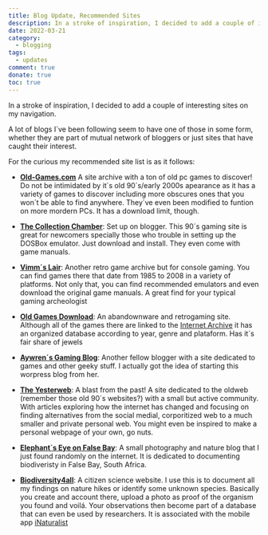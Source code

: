 ```yaml
---
title: Blog Update, Recommended Sites
description: In a stroke of inspiration, I decided to add a couple of interesting sites on my navigation, seeing as other palces have their own blogrolls. Have fun exploring
date: 2022-03-21
category:
  - blogging
tags:
  - updates
comment: true
donate: true
toc: true
---
```


In a stroke of inspiration, I decided to add a couple of interesting sites on my navigation.

A lot of blogs I´ve been following seem to have one of those in some form, whether they are part of mutual network of bloggers or just sites that have caught their interest.

For the curious my recommended site list is as it follows:

- [**Old-Games.com**](https://www.old-games.com/games/simulation/27)  A site archive with a ton of old pc games to discover! Do not be intimidated by it´s old 90´s/early 2000s apearance as it has a variety of games to discover including more obscures ones that you won´t be able to find anywhere. They´ve even been modified to funtion on more mordern PCs. It has a download limit, though.

- [**The Collection Chamber**](https://collectionchamber.blogspot.com/): Set up on blogger. This 90´s gaming site is great for newcomers specially those who trouble in setting up the DOSBox emulator. Just download and install. They even come with game manuals.

- [**Vimm´s Lair**](https://vimm.net/?p=vault): Another retro game archive but for console gaming. You can find games there that date from 1985 to 2008 in a variety of platforms. Not only that, you can find recommended emulators and even download the original game manuals. A great find for your typical gaming archeologist

- [**Old Games Download**](https://oldgamesdownload.com/): An abandownware and retrogaming site. Although all of the games there are linked to the [Internet Archive](https://archive.org/) it has an organized database according to year, genre and plataform. Has it´s fair share of jewels

- [**Aywren´s Gaming Blog**](https://aywren.com/): Another fellow blogger with a site dedicated to games and other geeky stuff. I actually got the idea of starting this worpress blog from her.

- [**The Yesterweb**](https://yesterweb.org/): A blast from the past! A site dedicated to the oldweb (remember those old 90´s websites?) with a small but active community. With articles exploring how the internet has changed and focusing on finding alternatives from the social medial, corporitized web to a much smaller and private personal web. You might even be inspired to make a personal webpage of your own, go nuts.

- [**Elephant´s Eye on False Bay**](https://eefalsebay.blogspot.com/): A small photography and nature blog that I just found randomly on the internet. It is dedicated to documenting biodiveristy in False Bay, South Africa.

- [**Biodiversity4all**](https://www.biodiversity4all.org/home): A citizen science website. I use this is to document all my findings on nature hikes or identify some unknown species. Basically you create and account there, upload a photo as proof of the organism you found and voilá. Your observations then become part of a database that can even be used by researchers. It is associated with the mobile app [iNaturalist](https://play.google.com/store/apps/details?id=org.inaturalist.android&gl=US)
